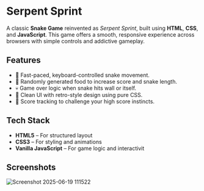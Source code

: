 #  Serpent Sprint

A classic **Snake Game** reinvented as *Serpent Sprint*, built using **HTML**, **CSS**, and **JavaScript**. This game offers a smooth, responsive experience across browsers with simple controls and addictive gameplay.

##  Features

- 🚀 Fast-paced, keyboard-controlled snake movement.
- 🍎 Randomly generated food to increase score and snake length.
- 💀 Game over logic when snake hits wall or itself.
- 🎨 Clean UI with retro-style design using pure CSS.
- 🧠 Score tracking to challenge your high score instincts.

##  Tech Stack

- **HTML5** – For structured layout
- **CSS3** – For styling and animations
- **Vanilla JavaScript** – For game logic and interactivit

## Screenshots

![Screenshot 2025-06-19 111522](https://github.com/user-attachments/assets/7c604a2e-a638-4b6d-8e4e-f183c0b5b09a)


